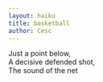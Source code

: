 ```yaml
---
layout: haiku
title: basketball
author: Cesc
---
```


Just a point below,<br>
A decisive defended shot,<br>
The sound of the net<br>